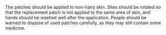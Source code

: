 The patches should be applied to non-hairy skin. Sites should be rotated so that the replacement patch is not applied to the same area of skin, and hands should be washed well after the application. People should be warned to dispose of used patches carefully, as they may still contain some medicine.
